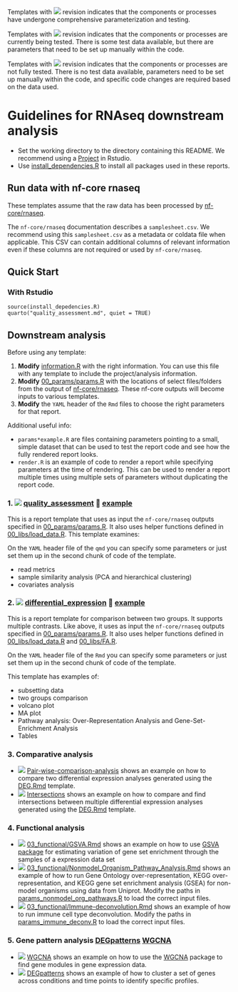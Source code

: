 
Templates with ![](https://img.shields.io/badge/status-stable-green) revision indicates that the components or processes have undergone comprehensive parameterization and testing.

Templates with ![](https://img.shields.io/badge/status-alpha-yellow) revision indicates that the components or processes are currently being tested. There is some test data available, but there are parameters that need to be set up manually within the code.

Templates with ![](https://img.shields.io/badge/status-draft-grey) revision indicates that the components or processes are not fully tested. There is no test data available, parameters need to be set up manually within the code, and specific code changes are required based on the data used.

# Guidelines for RNAseq downstream analysis

- Set the working directory to the directory containing this README. We recommend using a [Project](https://support.posit.co/hc/en-us/articles/200526207-Using-RStudio-Projects) in Rstudio.
- Use [install_dependencies.R](install_dependencies.R) to install all packages used in these reports.

## Run data with nf-core rnaseq

These templates assume that the raw data has been processed by [nf-core/rnaseq](https://nf-co.re/rnaseq/3.14.0/docs/usage).

The `nf-core/rnaseq` documentation describes a `samplesheet.csv`. We recommend using this `samplesheet.csv` as a metadata or coldata file when applicable. This CSV can contain additional columns of relevant information even if these columns are not required or used by `nf-core/rnaseq`.

## Quick Start

### With Rstudio

```
source(install_depedencies.R)
quarto("quality_assessment.md", quiet = TRUE)
```

## Downstream analysis

Before using any template:
1. **Modify** [information.R](information.R) with the right information. You can use this file with any template to include the project/analysis information.
2. **Modify** [00_params/params.R](00_params/params.R) with the locations of select files/folders from the output of [nf-core/rnaseq](https://nf-co.re/rnaseq/3.14.0/docs/output). These nf-core outputs will become inputs to various templates.
3. **Modify** the `YAML` header of the `Rmd` files to choose the right parameters for that report.

Additional useful info:
- `params*example.R` are files containing parameters pointing to a small, simple dataset that can be used to test the report code and see how the fully rendered report looks.
- `render.R` is an example of code to render a report while specifying parameters at the time of rendering. This can be used to render a report multiple times using multiple sets of parameters without duplicating the report code. 

### 1. ![](https://img.shields.io/badge/status-stable-green) [quality_assessment](01_quality_assessment/QC.qmd) 👀 [example](https://bcbio.github.io/rnaseq-reports/01_quality_assessment/quality_assessment.html)

This is a report template that uses as input the `nf-core/rnaseq` outputs specified in  [00_params/params.R](00_params/params.R). It also uses helper functions defined in [00_libs/load_data.R](00_libs/load_data.R). This template examines:

On the `YAML` header file of the `qmd` you can specify some parameters or just set them up in the second chunk of code of the template. 

- read metrics
- sample similarity analysis (PCA and hierarchical clustering)
- covariates analysis
  

### 2. ![](https://img.shields.io/badge/status-stable-green) [differential_expression](02_differential_expression/DEG.Rmd) 👀 [example](https://bcbio.github.io/rnaseq-reports/02_differential_expression/differential_expression.html)

This is a report template for comparison between two groups. It supports multiple contrasts. Like above, it uses as input the `nf-core/rnaseq` outputs specified in [00_params/params.R](00_params/params.R). It also uses helper functions defined in [00_libs/load_data.R](00_libs/load_data.R) and [00_libs/FA.R](00_libs/FA.R).

On the `YAML` header file of the `Rmd` you can specify some parameters or just set them up in the second chunk of code of the template. 

This template has examples of:

- subsetting data
- two groups comparison
- volcano plot
- MA plot
- Pathway analysis: Over-Representation Analysis and Gene-Set-Enrichment Analysis
- Tables

### 3. Comparative analysis

- ![](https://img.shields.io/badge/status-alpha-yellow) [Pair-wise-comparison-analysis](03_comparative/Pair-wise-comparison-analysis.Rmd) shows an example on how to compare two differential expression analyses generated using the [DEG.Rmd](02_differential_expression/DEG.Rmd) template.
- ![](https://img.shields.io/badge/status-alpha-yellow)  [Intersections](03_comparative/Intersections.Rmd) shows an example on how to compare and find intersections between multiple differential expression analyses generated using the [DEG.Rmd](02_differential_expression/DEG.Rmd) template.

### 4. Functional analysis

- ![](https://img.shields.io/badge/status-draft-grey) [03_functional/GSVA.Rmd](03_functional/GSVA.Rmd) shows an example on how to use [GSVA package](https://bioconductor.org/packages/release/bioc/html/GSVA.html) for estimating variation of gene set enrichment through the samples of a expression data set
- ![](https://img.shields.io/badge/status-draft-grey)  [03_functional/Nonmodel_Organism_Pathway_Analysis.Rmd](03_functional/Nonmodel_Organism_Pathway_Analysis.Rmd) shows an example of how to run Gene Ontology over-representation, KEGG over-representation, and KEGG gene set enrichment analysis (GSEA) for non-model organisms using data from Uniprot. Modify the paths in [params_nonmodel_org_pathways.R](params_nonmodel_org_pathways.R) to load the correct input files.
- ![](https://img.shields.io/badge/status-draft-grey)  [03_functional/Immune-deconvolution.Rmd](03_functional/Immune-deconvolution.Rmd) shows an example of how to run immune cell type deconvolution. Modify the paths in [params_immune_deconv.R](params_immune_deconv.R) to load the correct input files.

### 5. Gene pattern analysis [DEGpatterns](https://bcbio.github.io/rnaseq-reports/04_gene_patterns/DEGpattern.html) [WGCNA](https://bcbio.github.io/rnaseq-reports/04_gene_patterns/DEGpattern.html)

- ![](https://img.shields.io/badge/status-alpha-yellow) [WGCNA](04_gene_patterns/WGCNA.Rmd) shows an example on how to use the [WGCNA](https://cran.r-project.org/web/packages/WGCNA/index.html) package to find gene modules in gene expression data.
- ![](https://img.shields.io/badge/status-alpha-yellow) [DEGpatterns](04_gene_patterns/DEGpatterns.Rmd) shows an example of how to cluster a set of genes across conditions and time points to identify specific profiles.



